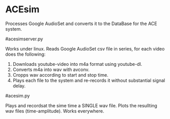 # ACEsim

Processes Google AudioSet and converts it to the DataBase for the ACE system. 

#acesimserver.py

Works under linux. Reads Google AudioSet csv file in series, for each video does the following:
1) Downloads youtube-video into m4a format using youtube-dl.
2) Converts m4a into wav with avconv.
3) Cropps wav according to start and stop time. 
4) Plays each file to the system and re-records it without substantial signal delay. 


#acesim.py

Plays and recordsat the sime time a SINGLE wav file. Plots the resullting wav files (time-amplitude). Works everywhere.
